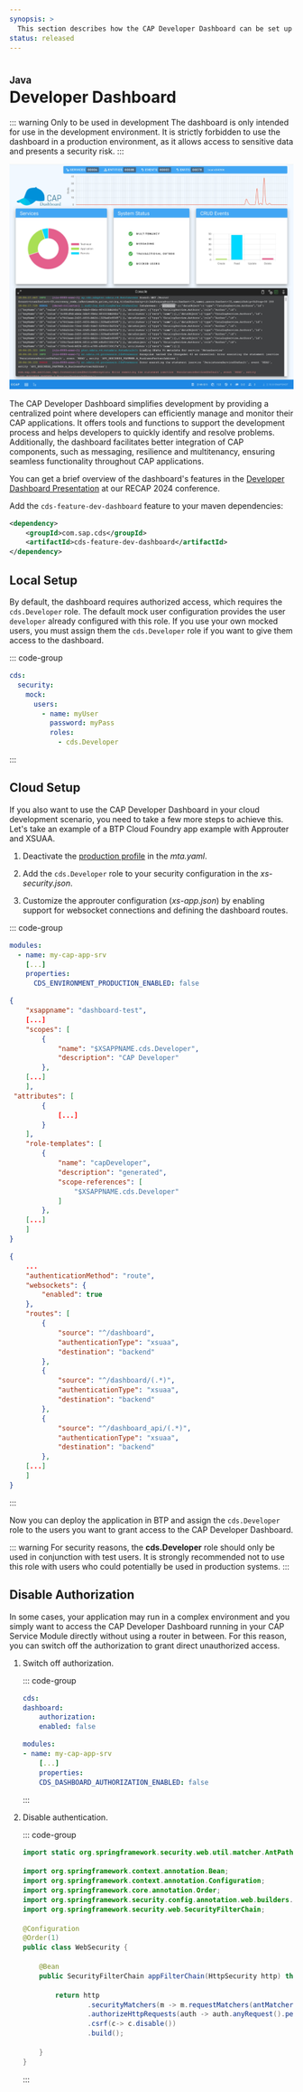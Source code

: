 ```yaml
---
synopsis: >
  This section describes how the CAP Developer Dashboard can be set up in both the local and cloud development environment to improve the developer experience.
status: released
---
```


# Developer Dashboard
<style scoped>
  h1:before {
    content: "Java"; display: block; font-size: 60%; margin: 0 0 .2em;
  }
</style>

::: warning Only to be used in development
The dashboard is only intended for use in the development environment. It is strictly forbidden to use the dashboard in a production environment, as it allows access to sensitive data and presents a security risk.
:::
<br>

![Screenshot of the CAP developer dashboard UI.](assets/dashboard.jpg)




The CAP Developer Dashboard simplifies development by providing a centralized point where developers can efficiently manage and monitor their CAP applications. It offers tools and functions to support the development process and helps developers to quickly identify and resolve problems. Additionally, the dashboard facilitates better integration of CAP components, such as messaging, resilience and multitenancy, ensuring seamless functionality throughout CAP applications.

You can get a brief overview of the dashboard's features in the [Developer Dashboard Presentation](https://broadcast.sap.com/replay/240604_recap?playhead=2188) at our RECAP 2024 conference.

Add the `cds-feature-dev-dashboard` feature to your maven dependencies:

```xml [pom.xml]
<dependency>
    <groupId>com.sap.cds</groupId>
    <artifactId>cds-feature-dev-dashboard</artifactId>
</dependency>
```

## Local Setup

By default, the dashboard requires authorized access, which requires the `cds.Developer` role. The default mock user configuration provides the user `developer` already configured with this role. If you use your own mocked users, you must assign them the `cds.Developer` role if you want to give them access to the dashboard. 

::: code-group
```yaml [application.yaml]
cds:
  security:
    mock:
      users:
        - name: myUser
          password: myPass
          roles:
            - cds.Developer
```
:::

## Cloud Setup

If you also want to use the CAP Developer Dashboard in your cloud development scenario, you need to take a few more steps to achieve this. Let's take an example of a BTP Cloud Foundry app example with Approuter and XSUAA.

1. Deactivate the [production profile](../developing-applications/configuring#production-profile) in the _mta.yaml_.

2. Add the `cds.Developer` role to your security configuration in the *xs-security.json*.

3. Customize the approuter configuration (*xs-app.json*) by enabling support for websocket connections and defining the dashboard routes.

::: code-group
```yaml [mta.yaml]
modules:
  - name: my-cap-app-srv
    [...]
    properties:
      CDS_ENVIRONMENT_PRODUCTION_ENABLED: false
```

```json [xs-security.json]
{
	"xsappname": "dashboard-test",
	[...]
	"scopes": [
		{
			"name": "$XSAPPNAME.cds.Developer",
			"description": "CAP Developer"
		},
    [...]
	],
 "attributes": [
		{
			[...]
		}
	],
	"role-templates": [
		{
			"name": "capDeveloper",
			"description": "generated",
			"scope-references": [
				"$XSAPPNAME.cds.Developer"
			]
		},
    [...]
	]
}
```

```json [xs-app.json]
{
	...
	"authenticationMethod": "route",
	"websockets": {
		"enabled": true
	},
	"routes": [
		{
			"source": "^/dashboard",
			"authenticationType": "xsuaa",
			"destination": "backend"
		},
		{
			"source": "^/dashboard/(.*)",
			"authenticationType": "xsuaa",
			"destination": "backend"
		},
		{
			"source": "^/dashboard_api/(.*)",
			"authenticationType": "xsuaa",
			"destination": "backend"
		}, 
    [...]
	]
}
```
:::

Now you can deploy the application in BTP and assign the `cds.Developer` role to the users you want to grant access to the CAP Developer Dashboard.

::: warning
For security reasons, the **cds.Developer** role should only be used in conjunction with test users. It is strongly recommended not to use this role with users who could potentially be used in production systems.
:::

## Disable Authorization

In some cases, your application may run in a complex environment and you simply want to access the CAP Developer Dashboard running in your CAP Service Module directly without using a router in between. For this reason, you can switch off the authorization to grant direct unauthorized access.

1. Switch off authorization.

	::: code-group
	```yaml [application.yaml]
	cds:
	dashboard:
		authorization:
		enabled: false
	```

	```yaml [mta.yaml]
	modules:
	- name: my-cap-app-srv
		[...]
		properties:
		CDS_DASHBOARD_AUTHORIZATION_ENABLED: false
	```

	:::

2. Disable authentication. 

	::: code-group
	```java [WebSecurity]
	import static org.springframework.security.web.util.matcher.AntPathRequestMatcher.antMatcher;

	import org.springframework.context.annotation.Bean;
	import org.springframework.context.annotation.Configuration;
	import org.springframework.core.annotation.Order;
	import org.springframework.security.config.annotation.web.builders.HttpSecurity;
	import org.springframework.security.web.SecurityFilterChain;

	@Configuration
	@Order(1)
	public class WebSecurity {

		@Bean
		public SecurityFilterChain appFilterChain(HttpSecurity http) throws Exception {

			return http
					.securityMatchers(m -> m.requestMatchers(antMatcher("/dashboard/**"), antMatcher("/dashboard_api/**")))
					.authorizeHttpRequests(auth -> auth.anyRequest().permitAll())
					.csrf(c-> c.disable())
					.build();

		}
	}
	```
	:::


<div id="inOpenEndpoint" />